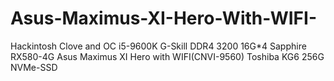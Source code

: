 # Asus-Maximus-XI-Hero-With-WIFI-
Hackintosh Clove and OC
i5-9600K
G-Skill DDR4 3200 16G*4
Sapphire RX580-4G
Asus Maximus XI Hero with WIFI(CNVI-9560)
Toshiba KG6 256G NVMe-SSD

